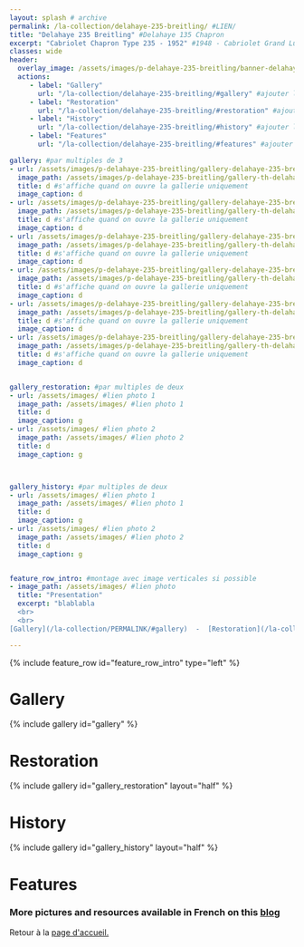 ```yaml
---
layout: splash # archive
permalink: /la-collection/delahaye-235-breitling/ #LIEN/
title: "Delahaye 235 Breitling" #Delahaye 135 Chapron
excerpt: "Cabriolet Chapron Type 235 - 1952" #1948 - Cabriolet Grand Luxe Type 135-M
classes: wide
header:
  overlay_image: /assets/images/p-delahaye-235-breitling/banner-delahaye-235-breitling.jpg #bannière
  actions:
     - label: "Gallery"
       url: "/la-collection/delahaye-235-breitling/#gallery" #ajouter le permalink
     - label: "Restoration"
       url: "/la-collection/delahaye-235-breitling/#restoration" #ajouter le permalink
     - label: "History"
       url: "/la-collection/delahaye-235-breitling/#history" #ajouter le permalink
     - label: "Features"
       url: "/la-collection/delahaye-235-breitling/#features" #ajouter le permalink

gallery: #par multiples de 3
- url: /assets/images/p-delahaye-235-breitling/gallery-delahaye-235-breitling-000.jpg #lien photo 1
  image_path: /assets/images/p-delahaye-235-breitling/gallery-th-delahaye-235-breitling-000.jpg #lien photo 1
  title: d #s'affiche quand on ouvre la gallerie uniquement
  image_caption: d
- url: /assets/images/p-delahaye-235-breitling/gallery-delahaye-235-breitling-001.jpg #lien photo 2
  image_path: /assets/images/p-delahaye-235-breitling/gallery-th-delahaye-235-breitling-001.jpg #lien photo 2
  title: d #s'affiche quand on ouvre la gallerie uniquement
  image_caption: d
- url: /assets/images/p-delahaye-235-breitling/gallery-delahaye-235-breitling-001.jpg #lien photo 3
  image_path: /assets/images/p-delahaye-235-breitling/gallery-th-delahaye-235-breitling-001.jpg #lien photo 3
  title: d #s'affiche quand on ouvre la gallerie uniquement
  image_caption: d
- url: /assets/images/p-delahaye-235-breitling/gallery-delahaye-235-breitling-003.jpg #lien photo 4
  image_path: /assets/images/p-delahaye-235-breitling/gallery-th-delahaye-235-breitling-003.jpg #lien photo 4
  title: d #s'affiche quand on ouvre la gallerie uniquement
  image_caption: d
- url: /assets/images/p-delahaye-235-breitling/gallery-delahaye-235-breitling-004.jpg #lien photo 5
  image_path: /assets/images/p-delahaye-235-breitling/gallery-th-delahaye-235-breitling-004.jpg #lien photo 5
  title: d #s'affiche quand on ouvre la gallerie uniquement
  image_caption: d
- url: /assets/images/p-delahaye-235-breitling/gallery-delahaye-235-breitling-005.jpg #lien photo 6
  image_path: /assets/images/p-delahaye-235-breitling/gallery-th-delahaye-235-breitling-005.jpg #lien photo 6
  title: d #s'affiche quand on ouvre la gallerie uniquement
  image_caption: d


gallery_restoration: #par multiples de deux
- url: /assets/images/ #lien photo 1
  image_path: /assets/images/ #lien photo 1
  title: d
  image_caption: g
- url: /assets/images/ #lien photo 2
  image_path: /assets/images/ #lien photo 2
  title: d
  image_caption: g



gallery_history: #par multiples de deux
- url: /assets/images/ #lien photo 1
  image_path: /assets/images/ #lien photo 1
  title: d
  image_caption: g
- url: /assets/images/ #lien photo 2
  image_path: /assets/images/ #lien photo 2
  title: d
  image_caption: g


feature_row_intro: #montage avec image verticales si possible
- image_path: /assets/images/ #lien photo
  title: "Presentation"
  excerpt: "blablabla
  <br>
  <br>
[Gallery](/la-collection/PERMALINK/#gallery)  -  [Restoration](/la-collection/PERMALINK/#restoration)  -  [History](/la-collection/PERMALINK/#history)  -  [Features](/la-collection/PERMALINK/#features)<br>"

---
```

{% include feature_row id="feature_row_intro" type="left" %}

# Gallery
{% include gallery id="gallery" %}

# Restoration
{% include gallery id="gallery_restoration" layout="half" %}

# History

{% include gallery id="gallery_history" layout="half" %}

# Features


### More pictures and resources available in French on this [blog](https://delahaye135m801025.blogspot.com/)

Retour à la [page d'accueil.](/)

